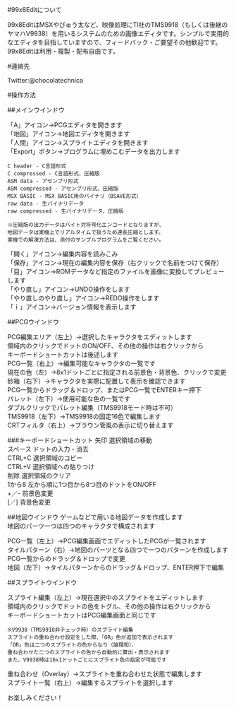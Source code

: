 #99x8Editについて

99x8EditはMSXやぴゅう太など、映像処理にTI社のTMS9918（もしくは後継のヤマハV9938）を用いるシステムのための画像エディタです。シンプルで実用的なエディタを目指していますので、フィードバック・ご要望その他歓迎です。  
99x8Editは利用・複製・配布自由です。  

#連絡先

Twitter:@chocolatechnica

#操作方法

##メインウインドウ

「A」アイコン→PCGエディタを開きます  
「地図」アイコン→地図エディタを開きます  
「人間」アイコン→スプライトエディタを開きます  
「Export」ボタン→プログラムに埋めこむデータを出力します  
  
	C header - C言語形式  
	C compressed - C言語形式、圧縮版  
	ASM data - アセンブリ形式  
	ASM compressed - アセンブリ形式、圧縮版  
	MSX BASIC - MSX BASIC用のバイナリ（BSAVE形式）  
	raw data - 生バイナリデータ  
	raw compressed - 生バイナリデータ、圧縮版  
  
	※圧縮版の出力データはバイト対符号化エンコードとなりますが、  
	地図データは実機上でリアルタイムで扱うため連長圧縮とします。  
	実機での解凍方法は、添付のサンプルプログラムをご覧ください。  
  
「開く」アイコン→編集内容を読みこみ  
「保存」アイコン→現在の編集内容を保存（右クリックで名前をつけて保存）  
「目」アイコン→ROMデータなど指定のファイルを画像に変換してプレビューします  
「やり直し」アイコン→UNDO操作をします  
「やり直しのやり直し」アイコン→REDO操作をします  
「ｉ」アイコン→バージョン情報を表示します  

##PCGウインドウ

PCG編集エリア（左上）→選択したキャラクタをエディットします  
	領域内のクリックでドットのON/OFF、その他の操作は右クリックから  
	キーボードショートカットは後述します  
PCG一覧（右上）→編集可能なキャラクタの一覧です  
現在の色（左）→8x1ドットごとに指定される前景色・背景色、クリックで変更  
砂箱（右下）→キャラクタを実際に配置して表示を確認できます  
	PCG一覧からドラッグ＆ドロップ、またはPCG一覧でENTERキー押下  
パレット（左下）→使用可能な色の一覧です  
	ダブルクリックでパレット編集（TMS9918モード時は不可）  
TMS9918（左下）→TMS9918の固定16色で編集します  
CRTフィルタ（右上）→ブラウン管風の表示に切り替えます  

###キーボードショートカット
	矢印	選択領域の移動  
	スペース ドットの入力・消去  
	CTRL+C	選択領域のコピー  
	CTRL+V	選択領域への貼りつけ  
	削除	選択領域のクリア  
	1から8	左から順に1つ目から8つ目のドットをON/OFF  
	+／-	前景色変更  
	[／]	背景色変更  

##地図ウインドウ
ゲームなどで用いる地図データを作成します  
地図のパーツ一つは四つのキャラクタで構成されます  

PCG一覧（左上）→PCG編集画面でエディットしたPCGが一覧されます  
タイルパターン（右）→地図のパーツとなる四つで一つのパターンを作成します  
	PCG一覧からのドラッグ＆ドロップで変更  
地図（左下）→タイルパターンからのドラッグ＆ドロップ、ENTER押下で編集  

##スプライトウインドウ  

スプライト編集（左上）→現在選択中のスプライトをエディットします  
	領域内のクリックでドットの色をトグル、その他の操作は右クリックから  
	キーボードショートカットはPCG編集画面と同じです  

	※V9938（TMS9918非チェック時）のスプライト編集  
	スプライトの重ね合わせ設定をした際、「OR」色が追加で表示されます  
	「OR」色は二つのスプライトの色からなり（論理和）、  
	重ね合わせた二つのスプライトの色から自動的に算出・表示されます  
	また、V9938時は16x1ドットごとにスプライト色の指定が可能です  

重ね合わせ（Overlay）→スプライトを重ね合わせた状態で編集します  
スプライト一覧（右上）→編集するスプライトを選択します  

お楽しみください！
